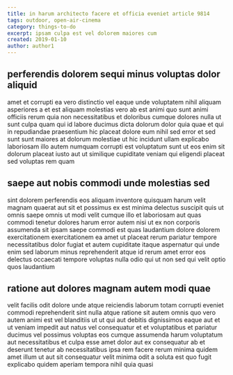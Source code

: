 ```yaml
---
title: in harum architecto facere et officia eveniet article 9814
tags: outdoor, open-air-cinema
category: things-to-do
excerpt: ipsam culpa est vel dolorem maiores cum
created: 2019-01-10
author: author1
---
```


## perferendis dolorem sequi minus voluptas dolor aliquid

amet et corrupti ea vero distinctio vel eaque unde voluptatem nihil aliquam asperiores a et est aliquam molestias vero ab est animi quo sunt animi officiis rerum quia non necessitatibus et doloribus cumque dolores nulla ut sunt culpa quam qui id labore ducimus dicta dolorum dolor quia quae et qui in repudiandae praesentium hic placeat dolore eum nihil sed error et sed sunt sunt maiores at dolorum molestiae ut hic incidunt ullam explicabo laboriosam illo autem numquam corrupti est voluptatum sunt ut eos enim sit dolorum placeat iusto aut ut similique cupiditate veniam qui eligendi placeat sed voluptas rem quam

## saepe aut nobis commodi unde molestias sed

sint dolorem perferendis eos aliquam inventore quisquam harum velit magnam quaerat aut sit et possimus ex est minima delectus suscipit quis ut omnis saepe omnis ut modi velit cumque illo et laboriosam aut quas commodi tenetur dolores harum error autem nisi ut ex non corporis assumenda sit ipsam saepe commodi est quas laudantium dolore dolorem exercitationem exercitationem ea amet ut placeat rerum pariatur tempore necessitatibus dolor fugiat et autem cupiditate itaque aspernatur qui unde enim sed laborum minus reprehenderit atque id rerum amet error eos delectus occaecati tempore voluptas nulla odio qui ut non sed qui velit optio quos laudantium

## ratione aut dolores magnam autem modi quae

velit facilis odit dolore unde atque reiciendis laborum totam corrupti eveniet commodi reprehenderit sint nulla atque ratione sit autem omnis quo vero autem animi est vel blanditiis ut ut qui aut debitis dignissimos eaque aut et ut veniam impedit aut natus vel consequatur et et voluptatibus et pariatur ducimus vel possimus voluptas eos cumque assumenda harum voluptatum aut necessitatibus et culpa esse amet dolor aut ex consequatur ab et deserunt tenetur ab necessitatibus ipsa rem facere rerum minima quidem amet illum ut aut sit consequatur velit minima odit a soluta est quo fugit explicabo quidem aperiam tempora nihil quia quasi
